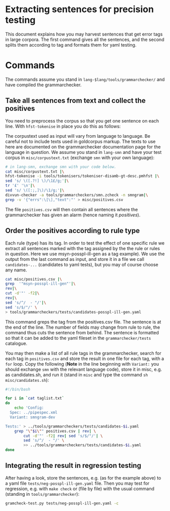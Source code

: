 # Extracting sentences for precision testing

This document explains how you may harvest sentences that get error tags in large corpora. The first command gives all the sentences, and the second splits them according to tag and formats them for yaml testing.

# Commands

The commands assume you stand in `lang-$lang/tools/grammarchecker/` and have compiled the grammarchecker.

## Take all sentences from text and collect the positives

You need to preprocess the corpus so that you get one sentence on each line. With `hfst-tokenise` in place you do this as follows:

The corpustext used as input will vary from language to language. Be careful not to include texts used in goldcorpus markup. The texts to use here are documented on the grammarchecker documentation page for the language in question. We assume you stand in `lang-smn` and have your test corpus in `misc/corpustext.txt` (exchange `smn` with your own language):

```sh
# in lang-smn, exchange smn with your code below.
cat misc/corpustext.txt |\
hfst-tokenise -i tools/tokenisers/tokeniser-disamb-gt-desc.pmhfst |\
sed 's/ \([.?!] \)/\1£/g;'|\
tr '£' '\n'|\
sed 's/ \([:;,]\)/\1/g;'|\
divvun-checker -a tools/grammarcheckers/smn.zcheck -n smngram|\
grep -v '{"errs":\[\],"text":"' > misc/positives.csv
```

The file `positives.csv` will then contain all sentences where the grammarchecker has given an alarm (hence naming it _positives_).

## Order the positives according to rule type

Each rule (type) has its tag. In order to test the effect of one specific rule we extract all sentences marked with the tag assigned by the the rule or rules in question. Here we use msyn-posspl-ill-gen as a tag example). We use the output from the last command as input, and store it in a file we call `candidates-...` (candidates to yaml tests), but you may of course choose any name.

```sh
cat misc/positives.csv |\
grep  '"msyn-posspl-ill-gen"'|\
rev|\
cut -d'"' -f2|\
rev|\
sed 's/^/  - "/'|\
sed 's/$/"/' \
> tools/grammarcheckers/tests/candidates-posspl-ill-gen.yaml
```

This command greps the tag from the positives.csv file. The sentence is at the end of the line. The number of fields may change from rule to rule, the command thus cuts the sentence from behind. The sentence is formatted so that it can be added to the yaml fileset in the `grammarchecker/tests` catalogue.

You may then make a list of all rule tags in the grammarchecker, search for each tag in `positives.csv` and store the result in one file for each tag, with a `for` loop. Copy the following (**Note** in the line beginning with `Variant:` you should exchange `smn` with the relevant language code), store it in misc, e.g. as candidates.sh, and run it (stand in `misc` and type the command `sh misc/candidates.sh`):

```sh
#!/bin/bash

for i in `cat taglist.txt`
do
    echo 'Config:
  Spec: ../pipespec.xml
  Variant: smngram-dev

Tests:' > ../tools/grammarcheckers/tests/candidates-$i.yaml
    grep "\"$i\"" positives.csv | rev| \
        cut -d'"' -f2| rev| sed 's/$/"/'| \
        sed 's/^/  - "/' \
        >> ../tools/grammarcheckers/tests/candidates-$i.yaml
done
```

## Integrating the result in regression testing

After having a look, store the sentences, e.g. (as for the example above) to a yaml file `tests/neg-posspl-ill-gen.yaml` file. Then you may test for regression, e.g. with `make check` or (file by file) with the usual command (standing in `tools/grammarchecker`):

```sh
gramcheck-test.py tests/neg-posspl-ill-gen.yaml -c
```
